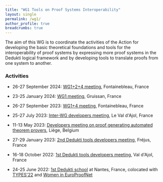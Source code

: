 ```yaml
---
title: "WG1 Tools on Proof Systems Interoperability"
layout: single
permalink: /wg1/
author_profile: true
breadcrumbs: true
---
```


The aim of this WG is to coordinate the activities of the Action for developing
the basic theoretical foundations and tools for the interoperability of proof
systems by expressing more proof systems in the Dedukti logical framework and
by developing tools to translate proofs from one system to another.

### Activities

- 26-27 September 2024: [WG1+2+4 meeting](../Fontainebleau24), Fontainebleau, France

- 23-25 January 2024: [WG1 meeting](../wg1-gruissan24), Gruissan, France

- 26-27 September 2023: [WG1+4 meeting](../WG1+4-meeting-Sep2023), Fontainebleau, France

- 25-27 July 2023: [Inter-WG developers meeting](../dk-meeting-july2023), Le Val d'Ajol, France

- 11-13 May 2023: [Developers meeting on proof generating automated theorem provers](../dk-meeting3), Liège, Belgium

* 27-29 January 2023: [2nd Dedukti tools developers meeting](../dk-meeting2), Fréjus, France

* 16-18 October 2022: [1st Dedukti tools developers meeting](../dk-meeting1), Val d'Ajol, France

* 24-25 June 2022: [1st Dedukti school](../dedukti-school-2022) at Nantes, France, colocated with [TYPES'22](https://types22.inria.fr/) and [Women in EuroProofNet](../women-epn-2022)
